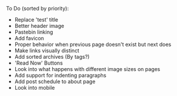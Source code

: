 To Do (sorted by priority):

- Replace 'test' title
- Better header image
- Pastebin linking
- Add favicon
- Proper behavior when previous page doesn't exist but next does
- Make links visually distinct
- Add sorted archives (By tags?)
- 'Read Now' Buttons
- Look into what happens with different image sizes on pages
- Add support for indenting paragraphs
- Add post schedule to about page
- Look into mobile
